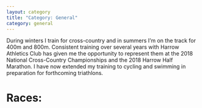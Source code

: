 ```yaml
---
layout: category
title: "Category: General"
category: general
---
```


During winters I train for cross-country and in summers I’m on the track for 400m and 800m. Consistent training over several years with Harrow Athletics Club has given me the opportunity to represent them at the 2018 National Cross-Country Championships and the 2018 Harrow Half Marathon. I have now extended my training to cycling and swimming in preparation for forthcoming triathlons.

<h1>Races:</h1>